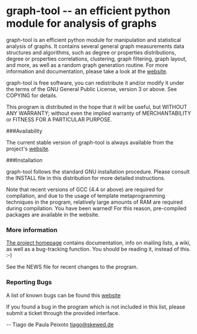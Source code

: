 graph-tool -- an efficient python module for analysis of graphs
===============================================================

graph-tool is an efficient python module for manipulation and
statistical analysis of graphs. It contains several general graph
measurements data structures and algorithms, such as degree or
properties distributions, degree or properties correlations,
clustering, graph filtering, graph layout, and more, as well as a
random graph generation routine. For more information and
documentation, please take a look at the [website](http://graph-tool.skewed.de).

graph-tool is free software, you can redistribute it and/or modify it
under the terms of the GNU General Public License, version 3 or
above. See COPYING for details.

This program is distributed in the hope that it will be useful, but
WITHOUT ANY WARRANTY; without even the implied warranty of
MERCHANTABILITY or FITNESS FOR A PARTICULAR PURPOSE.

###Availability


The current stable version of graph-tool is always available from the
project's [website](http://graph-tool.skewed.de).

###Installation


graph-tool follows the standard GNU installation procedure.  Please
consult the INSTALL file in this distribution for more detailed
instructions.

Note that recent versions of GCC (4.4 or above) are required for
compilation, and due to the usage of template metaprogramming
techniques in the program, relatively large amounts of RAM are
required during compilation. You have been warned! For this reason,
pre-compiled packages are available in the website.

### More information


[The project homepage](http://graph-tool.skewed.de) contains
documentation, info on mailing lists, a wiki, as well as a
bug-tracking function. You should be reading it, instead of this. :-)

See the NEWS file for recent changes to the program.

### Reporting Bugs


A list of known bugs can be found this [website](http://graph-tool.skewed.de/tickets)


If you found a bug in the program which is not included in this list,
please submit a ticket through the provided interface.

--
Tiago de Paula Peixoto <tiago@skewed.de>
